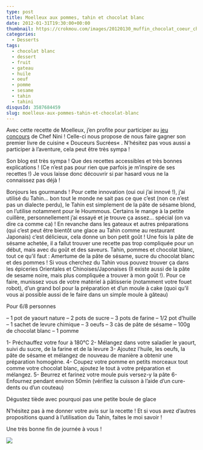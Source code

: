```yaml
---
type: post
title: Moelleux aux pommes, tahin et chocolat blanc
date: 2012-01-31T19:30:00+00:00
thumbnail: https://crokmou.com/images/20120130_muffin_chocolat_coeur_chocolat_blanc_1.jpg
categories:
  - Desserts
tags:
  - chocolat blanc
  - dessert
  - fruit
  - gateau
  - huile
  - oeuf
  - pomme
  - sesame
  - tahin
  - tahini
disqusId: 3587684459
slug: moelleux-aux-pommes-tahin-et-chocolat-blanc
---
```


Avec cette recette de Moelleux, j’en profite pour participer au [jeu concours](http://www.chefnini.com/concours-chefnini-douceurs-sucrees/) de Chef Nini ! Celle-ci nous propose de nous faire gagner son premier livre de cuisine « Douceurs Sucrées« . N’hésitez pas vous aussi a participer à l’aventure, cela peut être très sympa !

Son blog est très sympa ! Que des recettes accessibles et très bonnes explications ! (Ce n’est pas pour rien que parfois je m’inspire de ses recettes !) Je vous laisse donc découvrir si par hasard vous ne la connaissez pas déjà !

Bonjours les gourmands ! Pour cette innovation (oui oui j’ai innové !), j’ai utilisé du Tahin… bon tout le monde ne sait pas ce que c’est (non ce n’est pas un dialecte perdu), le Tahin est simplement de la pâte de sésame blond, on l’utilise notamment pour le Hoummous. Certains le mange à la petite cuillère, personnellement j’ai essayé et je trouve ça assez… spécial (on va dire ca comme ca) ! En revanche dans les gateaux et autres préparations (qui c’est peut être bientôt une glace au Tahin comme au restaurant Japonais) c’est délicieux, cela donne un bon petit goût ! Une fois la pâte de sésame achetée, il a fallut trouver une recette pas trop compliquée pour un début, mais avec du goût et des saveurs. Tahin, pommes et chocolat blanc, tout ce qu’il faut : Amertume de la pâte de sésame, sucre du chocolat blanc et des pommes ! Si vous cherchez du Tahin vous pouvez trouver ça dans les épiceries Orientales et Chinoises/Japonaises (Il existe aussi de la pâte de sesame noire, mais plus compliquée a trouver à mon goût !). Pour ce faire, munissez vous de votre matériel à pâtisserie (notamment votre fouet robot), d’un grand bol pour la préparation et d’un moule à cake (quoi qu’il vous ai possible aussi de le faire dans un simple moule à gâteau)

Pour 6/8 personnes

– 1 pot de yaourt nature
– 2 pots de sucre
– 3 pots de farine
– 1/2 pot d’huille
– 1 sachet de levure chimique
– 3 oeufs
– 3 càs de pâte de sésame
– 100g de chocolat blanc
– 1 pomme

1- Préchauffez votre four à 180°C
2- Mélangez dans votre saladier le yaourt, suivi du sucre, de la farine et de la levure
3- Ajoutez l’huile, les oeufs, la pâte de sésame et mélangez de nouveau de manière a obtenir une préparation homogène.
4- Coupez votre pomme en petits morceaux tout comme votre chocolat blanc, ajoutez le tout à votre préparation et mélangez.
5- Beurrez et farinez votre moule puis versez-y la pâte
6- Enfournez pendant environ 50min (vérifiez la cuisson à l’aide d’un cure-dents ou d’un couteau)

Dégustez tiède avec pourquoi pas une petite boule de glace

N’hésitez pas à me donner votre avis sur la recette ! Et si vous avez d’autres propositions quand à l’utilisation du Tahin, faites le moi savoir !

Une très bonne fin de journée à vous !

[![](http://4.bp.blogspot.com/-2bLosyMFac4/TxhFg0sR2dI/AAAAAAAABec/Mzg1OnlXUmM/s1600/Signature+copie.jpg)](http://4.bp.blogspot.com/-2bLosyMFac4/TxhFg0sR2dI/AAAAAAAABec/Mzg1OnlXUmM/s1600/Signature+copie.jpg)